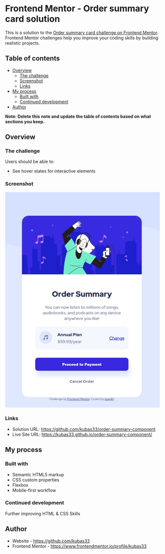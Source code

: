 # Frontend Mentor - Order summary card solution

This is a solution to the [Order summary card challenge on Frontend Mentor](https://www.frontendmentor.io/challenges/order-summary-component-QlPmajDUj). Frontend Mentor challenges help you improve your coding skills by building realistic projects. 

## Table of contents

- [Overview](#overview)
  - [The challenge](#the-challenge)
  - [Screenshot](#screenshot)
  - [Links](#links)
- [My process](#my-process)
  - [Built with](#built-with)
  - [Continued development](#continued-development)
- [Author](#author)

**Note: Delete this note and update the table of contents based on what sections you keep.**

## Overview

### The challenge

Users should be able to:

- See hover states for interactive elements

### Screenshot

![](./screenshot.jpg)


### Links

- Solution URL: https://github.com/kubas33/order-summary-component
- Live Site URL: https://kubas33.github.io/order-summary-component/

## My process

### Built with

- Semantic HTML5 markup
- CSS custom properties
- Flexbox
- Mobile-first workflow

### Continued development

Further improving HTML & CSS Skills


## Author

- Website - https://github.com/kubas33
- Frontend Mentor - https://www.frontendmentor.io/profile/kubas33

